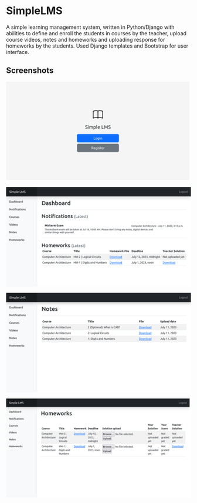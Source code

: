 # SimpleLMS
A simple learning management system, written in Python/Django with abilities to define and enroll the students in courses by the teacher, upload course videos, notes and homeworks and uploading response for homeworks by the students. Used Django templates and Bootstrap for user interface.

## Screenshots

![''](screenshots/0-Login.png)

![''](screenshots/1-Dashboard.png)

![''](screenshots/2-Notes.png)

![''](screenshots/3-Homeworks.png)
